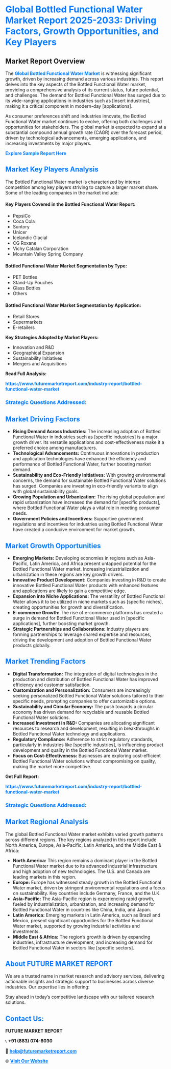 <h1 style="color: #007BFF;">Global Bottled Functional Water Market Report 2025-2033: Driving Factors, Growth Opportunities, and Key Players</h1>

<section id="overview">
<h2>Market Report Overview</h2>
<p>The <a href="https://www.futuremarketreport.com/industry-report/bottled-functional-water-market" style="color: #007BFF; text-decoration: none;"><strong>Global Bottled Functional Water Market</strong></a> is witnessing significant growth, driven by increasing demand across various industries. This report delves into the key aspects of the Bottled Functional Water market, providing a comprehensive analysis of its current status, future potential, and challenges. The demand for Bottled Functional Water has surged due to its wide-ranging applications in industries such as [insert industries], making it a critical component in modern-day [applications].</p>
<p>As consumer preferences shift and industries innovate, the Bottled Functional Water market continues to evolve, offering both challenges and opportunities for stakeholders. The global market is expected to expand at a substantial compound annual growth rate (CAGR) over the forecast period, driven by technological advancements, emerging applications, and increasing investments by major players.</p>
</section>

<section id="overview">
<p><a href="https://www.futuremarketreport.com/request-sample/reportId=108240" style="color: #007BFF; text-decoration: none;"><strong>Explore Sample Report Here</strong></a></p>
</section>

<section id="key-players">
<h2 style="color: #007BFF;">Market Key Players Analysis</h2>
<p>The Bottled Functional Water market is characterized by intense competition among key players striving to capture a larger market share. Some of the leading companies in the market include:</p>
<h4>Key Players Covered in the Bottled Functional Water Report:</h4>
<ul><li>PepsiCo</li><li>Coca Cola</li><li>Suntory</li><li>Unicer</li><li>Icelandic Glacial</li><li>CG Roxane</li><li>Vichy Catalan Corporation</li><li>Mountain Valley Spring Company</li></ul>
<h4>Bottled Functional Water Market Segmentation by Type:</h4>
<ul><li>PET Bottles</li><li>Stand-Up Pouches</li><li>Glass Bottles</li><li>Others</li></ul>

<h4>Bottled Functional Water Market Segmentation by Application:</h4>
<ul><li>Retail Stores</li><li>Supermarkets</li><li>E-retailers</li></ul>
<p><strong>Key Strategies Adopted by Market Players:</strong></p>
<ul>
<li>Innovation and R&D</li>
<li>Geographical Expansion</li>
<li>Sustainability Initiatives</li>
<li>Mergers and Acquisitions</li>
</ul>
</section>

<section>
<p><strong>Read Full Analysis: </strong></p><a href="https://www.futuremarketreport.com/industry-report/bottled-functional-water-market" style="color: #007BFF; text-decoration: none;"><strong>https://www.futuremarketreport.com/industry-report/bottled-functional-water-market</strong></a>
<h3 style="color: #007BFF;">Strategic Questions Addressed:</h3>
</section>

<section id="driving-factors">
<h2 style="color: #007BFF;">Market Driving Factors</h2>
<ul>
<li><strong>Rising Demand Across Industries:</strong> The increasing adoption of Bottled Functional Water in industries such as [specific industries] is a major growth driver. Its versatile applications and cost-effectiveness make it a preferred choice among manufacturers.</li>
<li><strong>Technological Advancements:</strong> Continuous innovations in production and application technologies have enhanced the efficiency and performance of Bottled Functional Water, further boosting market demand.</li>
<li><strong>Sustainability and Eco-Friendly Initiatives:</strong> With growing environmental concerns, the demand for sustainable Bottled Functional Water solutions has surged. Companies are investing in eco-friendly variants to align with global sustainability goals.</li>
<li><strong>Growing Population and Urbanization:</strong> The rising global population and rapid urbanization have increased the demand for [specific products], where Bottled Functional Water plays a vital role in meeting consumer needs.</li>
<li><strong>Government Policies and Incentives:</strong> Supportive government regulations and incentives for industries using Bottled Functional Water have created a conducive environment for market growth.</li>
</ul>
</section>

<section id="growth-opportunities">
<h2 style="color: #007BFF;">Market Growth Opportunities</h2>
<ul>
<li><strong>Emerging Markets:</strong> Developing economies in regions such as Asia-Pacific, Latin America, and Africa present untapped potential for the Bottled Functional Water market. Increasing industrialization and urbanization in these regions are key growth drivers.</li>
<li><strong>Innovative Product Development:</strong> Companies investing in R&D to create innovative Bottled Functional Water products with enhanced features and applications are likely to gain a competitive edge.</li>
<li><strong>Expansion into Niche Applications:</strong> The versatility of Bottled Functional Water allows it to be utilized in niche markets such as [specific niches], creating opportunities for growth and diversification.</li>
<li><strong>E-commerce Growth:</strong> The rise of e-commerce platforms has created a surge in demand for Bottled Functional Water used in [specific applications], further boosting market growth.</li>
<li><strong>Strategic Partnerships and Collaborations:</strong> Industry players are forming partnerships to leverage shared expertise and resources, driving the development and adoption of Bottled Functional Water products globally.</li>
</ul>
</section>

<section id="trending-factors">
<h2 style="color: #007BFF;">Market Trending Factors</h2>
<ul>
<li><strong>Digital Transformation:</strong> The integration of digital technologies in the production and distribution of Bottled Functional Water has improved efficiency and customer satisfaction.</li>
<li><strong>Customization and Personalization:</strong> Consumers are increasingly seeking personalized Bottled Functional Water solutions tailored to their specific needs, prompting companies to offer customizable options.</li>
<li><strong>Sustainability and Circular Economy:</strong> The push towards a circular economy has driven demand for recyclable and reusable Bottled Functional Water solutions.</li>
<li><strong>Increased Investment in R&D:</strong> Companies are allocating significant resources to research and development, resulting in breakthroughs in Bottled Functional Water technology and applications.</li>
<li><strong>Regulatory Compliance:</strong> Adherence to strict regulatory standards, particularly in industries like [specific industries], is influencing product development and quality in the Bottled Functional Water market.</li>
<li><strong>Focus on Cost-Effectiveness:</strong> Businesses are exploring cost-efficient Bottled Functional Water solutions without compromising on quality, making the market more competitive.</li>
</ul>
</section>

<section>
<p><strong>Get Full Report: </strong></p><a href="https://www.futuremarketreport.com/industry-report/bottled-functional-water-market" style="color: #007BFF; text-decoration: none;"><strong>https://www.futuremarketreport.com/industry-report/bottled-functional-water-market</strong></a>
<h3 style="color: #007BFF;">Strategic Questions Addressed:</h3>
</section>


<section id="regional-analysis">
<h2 style="color: #007BFF;">Market Regional Analysis</h2>
<p>The global Bottled Functional Water market exhibits varied growth patterns across different regions. The key regions analyzed in this report include North America, Europe, Asia-Pacific, Latin America, and the Middle East & Africa:</p>
<ul>
<li><strong>North America:</strong> This region remains a dominant player in the Bottled Functional Water market due to its advanced industrial infrastructure and high adoption of new technologies. The U.S. and Canada are leading markets in this region.</li>
<li><strong>Europe:</strong> Europe has witnessed steady growth in the Bottled Functional Water market, driven by stringent environmental regulations and a focus on sustainability. Key countries include Germany, France, and the U.K.</li>
<li><strong>Asia-Pacific:</strong> The Asia-Pacific region is experiencing rapid growth, fueled by industrialization, urbanization, and increasing demand for Bottled Functional Water in countries like China, India, and Japan.</li>
<li><strong>Latin America:</strong> Emerging markets in Latin America, such as Brazil and Mexico, present significant opportunities for the Bottled Functional Water market, supported by growing industrial activities and investments.</li>
<li><strong>Middle East & Africa:</strong> The region’s growth is driven by expanding industries, infrastructure development, and increasing demand for Bottled Functional Water in sectors like [specific sectors].</li>
</ul>
</section>

<footer>
<h2 style="color: #007BFF;">About FUTURE MARKET REPORT</h2>
<p>We are a trusted name in market research and advisory services, delivering actionable insights and strategic support to businesses across diverse industries. Our expertise lies in offering:</p>

<p>Stay ahead in today’s competitive landscape with our tailored research solutions.</p>

<h2 style="color: #007BFF;">Contact Us:</h2>
<p><strong>FUTURE MARKET REPORT</strong></p>
<p>📞 <strong>+91 (883) 074-8030</strong></p>
<p>📧 <strong><a href="mailto:help@futuremarketreport.com" style="color: #007BFF;">help@futuremarketreport.com</a></strong></p>
<p>🌐 <strong><a href="https://www.futuremarketreport.com/" style="color: #007BFF;">Visit Our Website</a></strong></p>
</footer>